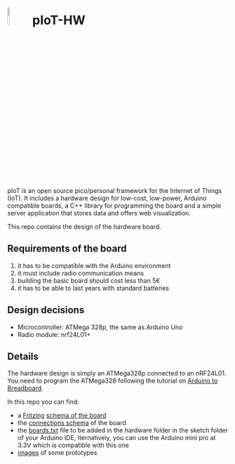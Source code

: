 <img src="http://openclipart.org/people/Scout/Chick.svg" width="10%" height="10%"/> pIoT-HW
===========================================================================================

pIoT is an open source pico/personal framework for the Internet of Things (IoT).
It includes a hardware design for low-cost, low-power, Arduino compatible boards, a C++ library for programming the board and a simple server application that stores data and offers web visualization.


This repo contains the design of the hardware board.


Requirements of the board
-------------------------

1.  it has to be compatible with the Arduino environment
2.  it must include radio communication means
2.  building the basic board should cost less than 5€
3.  it has to be able to last years with standard batteries

Design decisions
----------------

*  Microcontroller: ATMega 328p, the same as Arduino Uno
*  Radio module: nrf24L01+

Details
-------

The hardware design is simply an ATMega328p connected to an nRF24L01.
You need to program the ATMega328 following the tutorial on [Arduino to Breadboard](https://www.arduino.cc/en/Tutorial/ArduinoToBreadboard).

In this repo you can find:

*  a [Fritzing](http://fritzing.org/home/) [schema of the board](https://github.com/dariosalvi78/pIoT-HW/blob/master/pIoT.fzz)
*  the [connections schema](https://github.com/dariosalvi78/pIoT-HW/blob/master/connections.md) of the board
*  the [boards.txt](https://github.com/dariosalvi78/pIoT-HW/blob/master/boards.txt) file to be added in the hardware folder in the sketch folder of your Arduino IDE, lternatively, you can use the Arduino mini pro at 3.3V which is compatible with this one
*  [images](https://github.com/dariosalvi78/pIoT-HW/tree/master/pictures) of some prototypes

